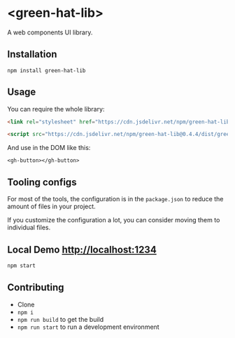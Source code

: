 # \<green-hat-lib>
A web components UI library.

## Installation
`npm install green-hat-lib`

## Usage
You can require the whole library:

```html
<link rel="stylesheet" href="https://cdn.jsdelivr.net/npm/green-hat-lib@0.4.4/dist/base.b2bb851a.min.css">

<script src="https://cdn.jsdelivr.net/npm/green-hat-lib@0.4.4/dist/greenhat.d52d4386.min.js"></script>
```

And use in the DOM like this:

`<gh-button></gh-button>`

## Tooling configs

For most of the tools, the configuration is in the `package.json` to reduce the amount of files in your project.

If you customize the configuration a lot, you can consider moving them to individual files.

## Local Demo [http://localhost:1234](http://localhost:1234) 
```bash
npm start
```

## Contributing
- Clone
- `npm i`
- `npm run build` to get the build
- `npm run start` to run a development environment

